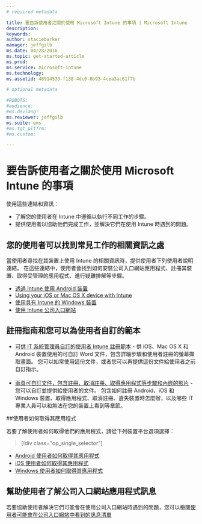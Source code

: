 ```yaml
---
# required metadata

title: 要告訴使用者之關於使用 Microsoft Intune 的事項 | Microsoft Intune
description:
keywords:
author: staciebarker
manager: jeffgilb
ms.date: 04/28/2016
ms.topic: get-started-article
ms.prod:
ms.service: microsoft-intune
ms.technology:
ms.assetid: 48914533-f138-4dc0-8b93-4cea3ac61f7b

# optional metadata

#ROBOTS:
#audience:
#ms.devlang:
ms.reviewer: jeffgilb
ms.suite: ems
#ms.tgt_pltfrm:
#ms.custom:

---
```




# 要告訴使用者之關於使用 Microsoft Intune 的事項

使用這些連結和資訊︰

- 了解您的使用者在 Intune 中遵循以執行不同工作的步驟。
- 提供使用者以協助他們完成工作，並解決它們在使用 Intune 時遇到的問題。


## 您的使用者可以找到常見工作的相關資訊之處

當使用者尋找在其裝置上使用 Intune 的相關資訊時，提供使用者下列使用者說明連結。 在這些連結中，使用者會找到如何安裝公司入口網站應用程式、註冊其裝置、取得受管理的應用程式、進行疑難排解等步驟。

- [透過 Intune 使用 Android 裝置](/Intune/EndUser/using-your-android-device-with-intune)
- [Using your iOS or Mac OS X device with Intune](/Intune/EndUser/using-your-ios-or-mac-os-x-device-with-intune)
- [使用具有 Intune 的 Windows 裝置](/Intune/EndUser/using-your-windows-device-with-intune)
- [使用 Intune 公司入口網站](/Intune/EndUser/using-the-intune-company-portal-website)


## 註冊指南和您可以為使用者自訂的範本

- [可供 IT 系統管理員自訂的使用者 Intune 註冊範本](https://gallery.technet.microsoft.com/End-user-Intune-enrollment-55dfd64a) - 供 iOS、Mac OS X 和 Android 裝置使用的可自訂 Word 文件，包含詳細步驟和使用者註冊的螢幕擷取畫面。 您可以如常使用這份文件，或者您可以再提供這份文件給使用者之前自訂指示。</br></br>
- [兩頁可自訂文件，包含註冊、取消註冊、取得應用程式等步驟和內嵌的影片](https://gallery.technet.microsoft.com/Intune-End-User-Enrollment-3a0c9b0c#content) - 您可以自訂並提供給使用者的文件。 包含如何註冊 Android、iOS 和 Windows 裝置、取得應用程式、取消註冊、遺失裝置時怎麼辦，以及哪些 IT 專業人員可以和無法在您的裝置上看到等章節。

##使用者如何取得其應用程式

若要了解使用者如何取得他們的應用程式，請從下列裝置平台選項選擇︰

> [!div class="op_single_selector"]
- [Android 使用者如何取得其應用程式](how-your-android-users-get-their-apps.md)
- [iOS 使用者如何取得其應用程式](how-your-ios-users-get-their-apps.md)
- [Windows 使用者如何取得其應用程式](how-your-windows-users-get-their-apps.md)

## 幫助使用者了解公司入口網站應用程式訊息

若要協助使用者解決它們可能會在使用公司入口網站時遇到的問題，您可以檢閱[使用者可能會在公司入口網站中看到的訊息清單](/Intune/Plan-Design/help-end-users-understand-company-portal-app-messages)


<!--HONumber=May16_HO2-->


